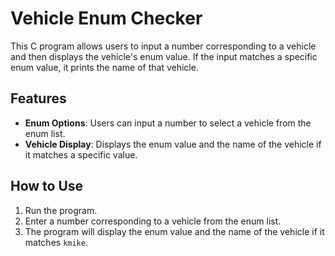 # Vehicle Enum Checker

This C program allows users to input a number corresponding to a vehicle and then displays the vehicle's enum value. If the input matches a specific enum value, it prints the name of that vehicle.

## Features

- **Enum Options**: Users can input a number to select a vehicle from the enum list.
- **Vehicle Display**: Displays the enum value and the name of the vehicle if it matches a specific value.

## How to Use

1. Run the program.
2. Enter a number corresponding to a vehicle from the enum list.
3. The program will display the enum value and the name of the vehicle if it matches `kmike`.


